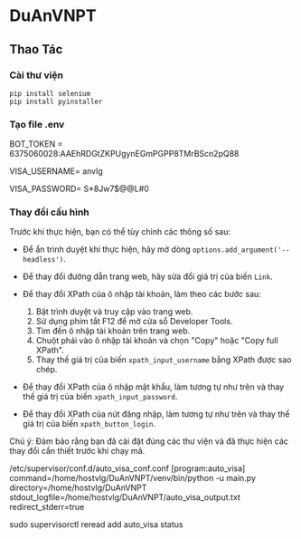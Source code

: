 # DuAnVNPT

## Thao Tác

### Cài thư viện

```shell
pip install selenium
pip install pyinstaller
```

### Tạo file .env

BOT_TOKEN = 6375060028:AAEhRDGtZKPUgynEGmPGPP8TMrBScn2pQ88

VISA_USERNAME= anvlg

VISA_PASSWORD= S*8Jw7$@@L#0

### Thay đổi cấu hình

Trước khi thực hiện, bạn có thể tùy chỉnh các thông số sau:

- Để ẩn trình duyệt khi thực hiện, hãy mở dòng `options.add_argument('--headless')`.

- Để thay đổi đường dẫn trang web, hãy sửa đổi giá trị của biến `Link`.

- Để thay đổi XPath của ô nhập tài khoản, làm theo các bước sau:

  1. Bật trình duyệt và truy cập vào trang web.
  2. Sử dụng phím tắt F12 để mở cửa sổ Developer Tools.
  3. Tìm đến ô nhập tài khoản trên trang web.
  4. Chuột phải vào ô nhập tài khoản và chọn "Copy" hoặc "Copy full XPath".
  5. Thay thế giá trị của biến `xpath_input_username` bằng XPath được sao chép.

- Để thay đổi XPath của ô nhập mật khẩu, làm tương tự như trên và thay thế giá trị của biến `xpath_input_password`.

- Để thay đổi XPath của nút đăng nhập, làm tương tự như trên và thay thế giá trị của biến `xpath_button_login`.

Chú ý: Đảm bảo rằng bạn đã cài đặt đúng các thư viện và đã thực hiện các thay đổi cần thiết trước khi chạy mã.

/etc/supervisor/conf.d/auto_visa_conf.conf
[program:auto_visa]
command=/home/hostvlg/DuAnVNPT/venv/bin/python -u main.py
directory=/home/hostvlg/DuAnVNPT
stdout_logfile=/home/hostvlg/DuAnVNPT/auto_visa_output.txt
redirect_stderr=true

sudo supervisorctl
reread
add auto_visa
status